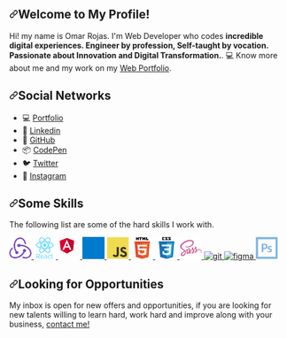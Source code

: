 <article class="markdown-body entry-content container-lg f5" itemprop="text">
  <h1 dir="auto">
    <a
      id="user-content-welcome-to-my-profile"
      class="anchor"
      aria-hidden="true"
      href="#welcome-to-my-profile"
      ><svg
        class="octicon octicon-link"
        viewBox="0 0 16 16"
        version="1.1"
        width="16"
        height="16"
        aria-hidden="true"
      >
        <path
          fill-rule="evenodd"
          d="M7.775 3.275a.75.75 0 001.06 1.06l1.25-1.25a2 2 0 112.83 2.83l-2.5 2.5a2 2 0 01-2.83 0 .75.75 0 00-1.06 1.06 3.5 3.5 0 004.95 0l2.5-2.5a3.5 3.5 0 00-4.95-4.95l-1.25 1.25zm-4.69 9.64a2 2 0 010-2.83l2.5-2.5a2 2 0 012.83 0 .75.75 0 001.06-1.06 3.5 3.5 0 00-4.95 0l-2.5 2.5a3.5 3.5 0 004.95 4.95l1.25-1.25a.75.75 0 00-1.06-1.06l-1.25 1.25a2 2 0 01-2.83 0z"
        ></path></svg></a
    >Welcome to My Profile!
  </h1>
  <p dir="auto">
    Hi! my name is Omar Rojas. I'm Web Developer who codes
    <strong
      >incredible digital experiences. Engineer by profession, Self-taught by
      vocation. Passionate about Innovation and Digital Transformation.</strong
    >.
    <g-emoji
      class="g-emoji"
      alias="computer"
      fallback-src="https://github.githubassets.com/images/icons/emoji/unicode/1f4bb.png"
      >💻</g-emoji
    >
    Know more about me and my work on my
    <a href="https://project-portfolio-aede4.web.app/" rel="nofollow"
      >Web Portfolio</a
    >.
  </p>
  <h2 dir="auto">
    <a
      id="user-content-social-networks"
      class="anchor"
      aria-hidden="true"
      href="#social-networks"
      ><svg
        class="octicon octicon-link"
        viewBox="0 0 16 16"
        version="1.1"
        width="16"
        height="16"
        aria-hidden="true"
      >
        <path
          fill-rule="evenodd"
          d="M7.775 3.275a.75.75 0 001.06 1.06l1.25-1.25a2 2 0 112.83 2.83l-2.5 2.5a2 2 0 01-2.83 0 .75.75 0 00-1.06 1.06 3.5 3.5 0 004.95 0l2.5-2.5a3.5 3.5 0 00-4.95-4.95l-1.25 1.25zm-4.69 9.64a2 2 0 010-2.83l2.5-2.5a2 2 0 012.83 0 .75.75 0 001.06-1.06 3.5 3.5 0 00-4.95 0l-2.5 2.5a3.5 3.5 0 004.95 4.95l1.25-1.25a.75.75 0 00-1.06-1.06l-1.25 1.25a2 2 0 01-2.83 0z"
        ></path></svg></a
    >Social Networks
  </h2>
  <ul dir="auto">
    <li>
      <g-emoji
        class="g-emoji"
        alias="computer"
        fallback-src="https://github.githubassets.com/images/icons/emoji/unicode/1f4bb.png"
        >💻</g-emoji
      >
      <a href="https://project-portfolio-aede4.web.app/" rel="nofollow"
        >Portfolio</a
      >
    </li>
    <li>
      <g-emoji
        class="g-emoji"
        alias="page_with_curl"
        fallback-src="https://github.githubassets.com/images/icons/emoji/unicode/1f4c3.png"
        >📃</g-emoji
      >
      <a href="https://www.linkedin.com/in/omar-rojas-ochoa/" rel="nofollow"
        >Linkedin</a
      >
    </li>
    <li>
      <g-emoji
        class="g-emoji"
        alias="robot"
        fallback-src="https://github.githubassets.com/images/icons/emoji/unicode/1f916.png"
        >🤖</g-emoji
      >
      <a href="https://github.com/omarrojasochoa">GitHub</a>
    </li>
    <li>
      <g-emoji
        class="g-emoji"
        alias="package"
        fallback-src="https://github.githubassets.com/images/icons/emoji/unicode/1f4e6.png"
        >📦</g-emoji
      >
      <a href="https://codepen.io/omar-rojas-ochoa" rel="nofollow">CodePen</a>
    </li>
    <li>
      <g-emoji
        class="g-emoji"
        alias="bird"
        fallback-src="https://github.githubassets.com/images/icons/emoji/unicode/1f426.png"
        >🐦</g-emoji
      >
      <a href="https://twitter.com/omarrojasochoa" rel="nofollow">Twitter</a>
    </li>
    <li>
      <g-emoji
        class="g-emoji"
        alias="camera_flash"
        fallback-src="https://github.githubassets.com/images/icons/emoji/unicode/1f4f8.png"
        >📸</g-emoji
      >
      <a href="https://www.instagram.com/omar.ro30/" rel="nofollow"
        >Instagram</a
      >
    </li>
    <!-- <li>
      <g-emoji
        class="g-emoji"
        alias="clapper"
        fallback-src="https://github.githubassets.com/images/icons/emoji/unicode/1f3ac.png"
        >🎬</g-emoji
      >
      <a
        href="https://www.youtube.com/channel/UCeHK2wE6oweMl733-4BihDQ"
        rel="nofollow"
        >Youtube</a
      >
    </li> -->
  </ul>
  <h2 dir="auto">
    <a
      id="user-content-some-skills"
      class="anchor"
      aria-hidden="true"
      href="#some-skills"
      ><svg
        class="octicon octicon-link"
        viewBox="0 0 16 16"
        version="1.1"
        width="16"
        height="16"
        aria-hidden="true"
      >
        <path
          fill-rule="evenodd"
          d="M7.775 3.275a.75.75 0 001.06 1.06l1.25-1.25a2 2 0 112.83 2.83l-2.5 2.5a2 2 0 01-2.83 0 .75.75 0 00-1.06 1.06 3.5 3.5 0 004.95 0l2.5-2.5a3.5 3.5 0 00-4.95-4.95l-1.25 1.25zm-4.69 9.64a2 2 0 010-2.83l2.5-2.5a2 2 0 012.83 0 .75.75 0 001.06-1.06 3.5 3.5 0 00-4.95 0l-2.5 2.5a3.5 3.5 0 004.95 4.95l1.25-1.25a.75.75 0 00-1.06-1.06l-1.25 1.25a2 2 0 01-2.83 0z"
        ></path></svg></a
    >Some Skills
  </h2>
  <p dir="auto">The following list are some of the hard skills I work with.</p>
  <p align="left" dir="auto">
    <a href="https://redux.js.org" rel="nofollow">
      <img
        src="https://raw.githubusercontent.com/devicons/devicon/master/icons/redux/redux-original.svg"
        alt="redux"
        width="40"
        height="40"
        style="max-width: 100%"
      />
    </a>
    <a href="https://reactjs.org/" rel="nofollow">
      <img
        src="https://raw.githubusercontent.com/devicons/devicon/master/icons/react/react-original-wordmark.svg"
        alt="react"
        width="40"
        height="40"
        style="max-width: 100%"
      />
    </a>
    <a href="https://angular.io/" rel="nofollow">
      <svg width="40" height="40" style="max-width: 100%" alt="angular">
        <g>
          <path d="M16 2L3 7L5 24L16 30L27 24L29 7L16 2Z" fill="#DD0031" />
          <path d="M16 2V30L27 24L29 7L16 2Z" fill="#C3002F" />
          <path
            d="M15.9998 5.09375L7.87305 23.3638H10.9031L12.5368 19.2757H19.4348L21.0685 23.3638H24.0986L15.9998 5.09375ZM18.3736 16.7557H13.626L15.9998 11.0298L18.3736 16.7557Z"
            fill="white"
          />
        </g>
      </svg>
    </a>
    <a href="https://www.typescriptlang.org/" rel="nofollow">
      <svg width="40" height="40" style="max-width: 100%" alt="typescript">
        <g>
          <polygon
            fill="#007ACC"
            transform="translate(128.000000, 128.000000) scale(1, -1) translate(-128.000000, -128.000000) "
            points="0 128 0 0 128 0 256 0 256 128 256 256 128 256 0 256"
          ></polygon>
          <path
            d="M146.658132,223.436863 L146.739401,212.953054 L130.079084,212.953054 L113.418767,212.953054 L113.418767,165.613371 L113.418767,118.273689 L101.63464,118.273689 L89.8505126,118.273689 L89.8505126,165.613371 L89.8505126,212.953054 L73.1901951,212.953054 L56.5298776,212.953054 L56.5298776,223.233689 C56.5298776,228.922577 56.6517824,233.676863 56.8143221,233.798768 C56.9362269,233.961308 77.2130522,234.042577 101.797179,234.001943 L146.536227,233.880038 L146.658132,223.436863 Z"
            fill="#FFFFFF"
            transform="translate(101.634640, 176.142993) rotate(-180.000000) translate(-101.634640, -176.142993) "
          ></path>
          <path
            d="M206.566631,234.272145 C213.068219,232.646748 218.025679,229.761668 222.57679,225.048018 C224.933616,222.528653 228.428219,217.936907 228.712663,216.839764 C228.793933,216.514684 217.659965,209.037859 210.914568,204.852462 C210.670758,204.689922 209.69552,205.74643 208.598377,207.371827 C205.306949,212.166748 201.852981,214.239129 196.570441,214.604843 C188.809171,215.133097 183.811076,211.069605 183.851711,204.283573 C183.851711,202.292462 184.136155,201.114049 184.948854,199.488653 C186.65552,195.953414 189.825044,193.840399 199.7806,189.533097 C218.106949,181.649922 225.949489,176.448653 230.825679,169.053097 C236.270758,160.804208 237.489806,147.638494 233.792028,137.845478 C229.728536,127.199129 219.651076,119.966113 205.469489,117.568653 C201.080917,116.796589 190.678377,116.918494 185.964727,117.771827 C175.684092,119.600399 165.931711,124.679764 159.917743,131.343891 C157.560917,133.944526 152.969171,140.730557 153.253616,141.218176 C153.37552,141.380716 154.432028,142.030875 155.610441,142.721668 C156.748219,143.371827 161.05552,145.850557 165.119012,148.207383 L172.473933,152.474049 L174.01806,150.198494 C176.171711,146.907065 180.885362,142.396589 183.729806,140.893097 C191.897425,136.585795 203.112663,137.195319 208.639012,142.15278 C210.995838,144.30643 211.971076,146.541351 211.971076,149.83278 C211.971076,152.799129 211.605362,154.099446 210.061235,156.334367 C208.070123,159.178811 204.006631,161.576272 192.466314,166.574367 C179.259965,172.263256 173.571076,175.798494 168.369806,181.406113 C165.362822,184.656907 162.518377,189.858176 161.339965,194.206113 C160.364727,197.822621 160.120917,206.884208 160.892981,210.541351 C163.61552,223.300716 173.245996,232.199764 187.143139,234.841034 C191.653616,235.694367 202.137425,235.369287 206.566631,234.272145 Z"
            fill="#FFFFFF"
            transform="translate(194.578507, 176.190240) scale(1, -1) translate(-194.578507, -176.190240) "
          ></path>
        </g>
      </svg>
    </a>
    <a
      href="https://developer.mozilla.org/en-US/docs/Web/JavaScript"
      rel="nofollow"
    >
      <img
        src="https://raw.githubusercontent.com/devicons/devicon/master/icons/javascript/javascript-original.svg"
        alt="javascript"
        width="40"
        height="40"
        style="max-width: 100%"
      />
    </a>
    <a href="https://www.w3.org/html/" rel="nofollow">
      <img
        src="https://raw.githubusercontent.com/devicons/devicon/master/icons/html5/html5-original-wordmark.svg"
        alt="html5"
        width="40"
        height="40"
        style="max-width: 100%"
      />
    </a>
    <a href="https://www.w3schools.com/css/" rel="nofollow">
      <img
        src="https://raw.githubusercontent.com/devicons/devicon/master/icons/css3/css3-original-wordmark.svg"
        alt="css3"
        width="40"
        height="40"
        style="max-width: 100%"
      /> </a
    ><a href="https://sass-lang.com" rel="nofollow">
      <img
        src="https://raw.githubusercontent.com/devicons/devicon/master/icons/sass/sass-original.svg"
        alt="sass"
        width="40"
        height="40"
        style="max-width: 100%"
      />
    </a>
    <a href="https://git-scm.com/" rel="nofollow">
      <img
        src="https://camo.githubusercontent.com/fbfcb9e3dc648adc93bef37c718db16c52f617ad055a26de6dc3c21865c3321d/68747470733a2f2f7777772e766563746f726c6f676f2e7a6f6e652f6c6f676f732f6769742d73636d2f6769742d73636d2d69636f6e2e737667"
        alt="git"
        width="40"
        height="40"
        data-canonical-src="https://www.vectorlogo.zone/logos/git-scm/git-scm-icon.svg"
        style="max-width: 100%"
      />
    </a>
    <a href="https://www.figma.com/" rel="nofollow">
      <img
        src="https://camo.githubusercontent.com/ed93c2b000a76ceaad1503e7eb9356591b885227e82a36a005b9d3498b303ba5/68747470733a2f2f7777772e766563746f726c6f676f2e7a6f6e652f6c6f676f732f6669676d612f6669676d612d69636f6e2e737667"
        alt="figma"
        width="40"
        height="40"
        data-canonical-src="https://www.vectorlogo.zone/logos/figma/figma-icon.svg"
        style="max-width: 100%"
      /> </a
    ><a href="https://www.photoshop.com/en" rel="nofollow">
      <img
        src="https://raw.githubusercontent.com/devicons/devicon/master/icons/photoshop/photoshop-line.svg"
        alt="photoshop"
        width="40"
        height="40"
        style="max-width: 100%"
      />
    </a>
  </p>
  <h2 dir="auto">
    <a
      id="user-content-looking-for-opportunities"
      class="anchor"
      aria-hidden="true"
      href="#looking-for-opportunities"
      ><svg
        class="octicon octicon-link"
        viewBox="0 0 16 16"
        version="1.1"
        width="16"
        height="16"
        aria-hidden="true"
      >
        <path
          fill-rule="evenodd"
          d="M7.775 3.275a.75.75 0 001.06 1.06l1.25-1.25a2 2 0 112.83 2.83l-2.5 2.5a2 2 0 01-2.83 0 .75.75 0 00-1.06 1.06 3.5 3.5 0 004.95 0l2.5-2.5a3.5 3.5 0 00-4.95-4.95l-1.25 1.25zm-4.69 9.64a2 2 0 010-2.83l2.5-2.5a2 2 0 012.83 0 .75.75 0 001.06-1.06 3.5 3.5 0 00-4.95 0l-2.5 2.5a3.5 3.5 0 004.95 4.95l1.25-1.25a.75.75 0 00-1.06-1.06l-1.25 1.25a2 2 0 01-2.83 0z"
        ></path></svg></a
    >Looking for Opportunities
  </h2>
  <p dir="auto">
    My inbox is open for new offers and opportunities, if you are looking for
    new talents willing to learn hard, work hard and improve along with your
    business, <a href="mailto:orojas3095@gmail.com">contact me!</a>
  </p>
</article>
